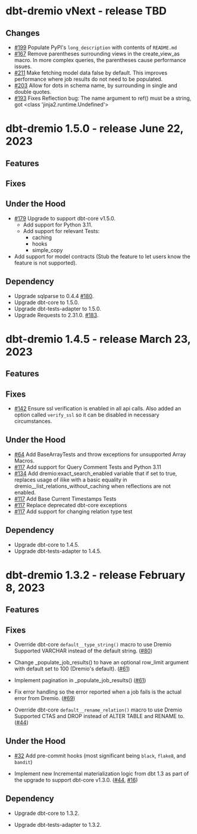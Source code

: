 # dbt-dremio vNext - release TBD

## Changes

-   [#199](https://github.com/dremio/dbt-dremio/issues/199) Populate PyPI's `long_description` with contents of `README.md`
-   [#167](https://github.com/dremio/dbt-dremio/issues/167) Remove parentheses surrounding views in the create_view_as macro. In more complex queries, the parentheses cause performance issues. 
-   [#211](https://github.com/dremio/dbt-dremio/issues/211) Make fetching model data false by default. This improves performance where job results do not need to be populated.
-   [#203](https://github.com/dremio/dbt-dremio/issues/203) Allow for dots in schema name, by surrounding in single and double quotes.
-   [#193](https://github.com/dremio/dbt-dremio/issues/193) Fixes Reflection bug: The name argument to ref() must be a string, got <class 'jinja2.runtime.Undefined'>


# dbt-dremio 1.5.0 - release June 22, 2023


## Features

## Fixes

## Under the Hood
-   [#179](https://github.com/dremio/dbt-dremio/issues/179) Upgrade to support dbt-core v1.5.0.
    -   Add support for Python 3.11.
    -   Add support for relevant Tests:
        -   caching
        -   hooks
        -   simple_copy
-   Add support for model contracts (Stub the feature to let users know the feature is not supported).

## Dependency

-   Upgrade sqlparse to 0.4.4 [#180](https://github.com/dremio/dbt-dremio/issues/180).
-   Upgrade dbt-core to 1.5.0.
-   Upgrade dbt-tests-adapter to 1.5.0.
-   Upgrade Requests to 2.31.0. [#183](https://github.com/dremio/dbt-dremio/issues/183).


# dbt-dremio 1.4.5 - release March 23, 2023

## Features

## Fixes

-   [#142](https://github.com/dremio/dbt-dremio/issues/142) Ensure ssl verification is enabled in all api calls. Also added an option called `verify_ssl` so it can be disabled in necessary circumstances.

## Under the Hood

-   [#64](https://github.com/dremio/dbt-dremio/issues/64) Add BaseArrayTests and throw exceptions for unsupported Array Macros.
-   [#117](https://github.com/dremio/dbt-dremio/issues/117) Add support for Query Comment Tests and Python 3.11
-   [#134](https://github.com/dremio/dbt-dremio/issues/134) Add dremio:exact_search_enabled variable that if set to true, replaces usage of ilike with a basic equality in dremio\_\_list_relations_without_caching when reflections are not enabled.
-   [#117](https://github.com/dremio/dbt-dremio/issues/117) Add Base Current Timestamps Tests
-   [#117](https://github.com/dremio/dbt-dremio/issues/117) Replace deprecated dbt-core exceptions
-   [#117](https://github.com/dremio/dbt-dremio/issues/117) Add support for changing relation type test

## Dependency

-   Upgrade dbt-core to 1.4.5.
-   Upgrade dbt-tests-adapter to 1.4.5.

# dbt-dremio 1.3.2 - release February 8, 2023

## Features

## Fixes

-   Override dbt-core `default__type_string()` macro to use Dremio Supported VARCHAR instead of the default string. ([#80](https://github.com/dremio/dbt-dremio/pull/80))

-   Change \_populate_job_results() to have an optional row_limit argument with default set to 100 (Dremio's default). ([#61](https://github.com/dremio/dbt-dremio/issues/61))

-   Implement pagination in \_populate_job_results() ([#61](https://github.com/dremio/dbt-dremio/issues/61))

-   Fix error handling so the error reported when a job fails is the actual error from Dremio. ([#69](https://github.com/dremio/dbt-dremio/issues/69))

-   Override dbt-core `default__rename_relation()` macro to use Dremio Supported CTAS and DROP instead of ALTER TABLE and RENAME to. ([#44](https://github.com/dremio/dbt-dremio/issues/44))

## Under the Hood

-   [#32](https://github.com/dremio/dbt-dremio/issues/32) Add pre-commit hooks (most significant being `black`, `flake8`, and `bandit`)

-   Implement new Incremental materialization logic from dbt 1.3 as part of the upgrade to support dbt-core v1.3.0. ([#44](https://github.com/dremio/dbt-dremio/issues/44), [#16](https://github.com/dremio/dbt-dremio/issues/16))

## Dependency

-   Upgrade dbt-core to 1.3.2.

-   Upgrade dbt-tests-adapter to 1.3.2.
